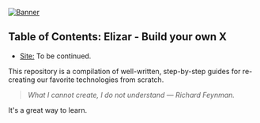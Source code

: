 [![Banner](https://codecrafters.io/images/byox-banner.gif)](https://codecrafters.io/github-banner)

## Table of Contents: Elizar - Build your own X
- [Site:](https://shadowsilver07.github.io/Sample/)
To be continued.


This repository is a compilation of well-written, step-by-step guides for re-creating our favorite technologies from scratch.

> _What I cannot create, I do not understand — Richard Feynman._

It's a great way to learn.

